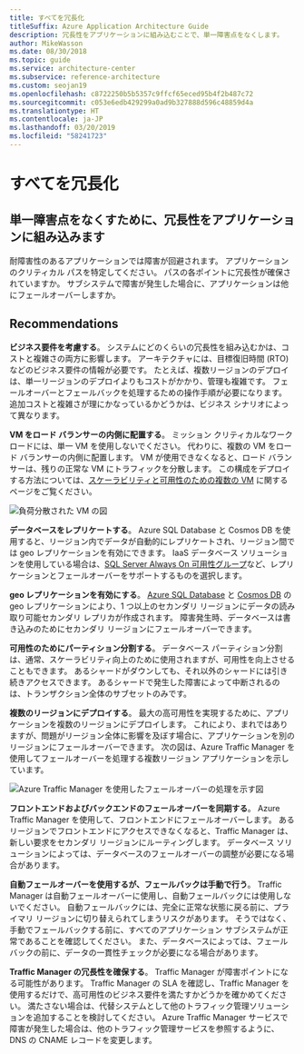 ```yaml
---
title: すべてを冗長化
titleSuffix: Azure Application Architecture Guide
description: 冗長性をアプリケーションに組み込むことで、単一障害点をなくします。
author: MikeWasson
ms.date: 08/30/2018
ms.topic: guide
ms.service: architecture-center
ms.subservice: reference-architecture
ms.custom: seojan19
ms.openlocfilehash: c8722250b5b5357c9ffcf65eced95b4f2b487c72
ms.sourcegitcommit: c053e6edb429299a0ad9b327888d596c48859d4a
ms.translationtype: HT
ms.contentlocale: ja-JP
ms.lasthandoff: 03/20/2019
ms.locfileid: "58241723"
---
```

# <a name="make-all-things-redundant"></a>すべてを冗長化

## <a name="build-redundancy-into-your-application-to-avoid-having-single-points-of-failure"></a>単一障害点をなくすために、冗長性をアプリケーションに組み込みます

耐障害性のあるアプリケーションでは障害が回避されます。 アプリケーションのクリティカル パスを特定してください。 パスの各ポイントに冗長性が確保されていますか。 サブシステムで障害が発生した場合に、アプリケーションは他にフェールオーバーしますか。

## <a name="recommendations"></a>Recommendations

**ビジネス要件を考慮する**。 システムにどのくらいの冗長性を組み込むかは、コストと複雑さの両方に影響します。 アーキテクチャには、目標復旧時間 (RTO) などのビジネス要件の情報が必要です。 たとえば、複数リージョンのデプロイは、単一リージョンのデプロイよりもコストがかかり、管理も複雑です。 フェールオーバーとフェールバックを処理するための操作手順が必要になります。 追加コストと複雑さが理にかなっているかどうかは、ビジネス シナリオによって異なります。

**VM をロード バランサーの内側に配置する**。 ミッション クリティカルなワークロードには、単一 VM を使用しないでください。 代わりに、複数の VM をロード バランサーの内側に配置します。 VM が使用できなくなると、ロード バランサーは、残りの正常な VM にトラフィックを分散します。 この構成をデプロイする方法については、[スケーラビリティと可用性のための複数の VM][multi-vm-blueprint] に関するページをご覧ください。

![負荷分散された VM の図](./images/load-balancing.svg)

**データベースをレプリケートする**。 Azure SQL Database と Cosmos DB を使用すると、リージョン内でデータが自動的にレプリケートされ、リージョン間では geo レプリケーションを有効にできます。 IaaS データベース ソリューションを使用している場合は、[SQL Server Always On 可用性グループ][sql-always-on]など、レプリケーションとフェールオーバーをサポートするものを選択します。

**geo レプリケーションを有効にする**。 [Azure SQL Database][sql-geo-replication] と [Cosmos DB][cosmosdb-geo-replication] の geo レプリケーションにより、1 つ以上のセカンダリ リージョンにデータの読み取り可能セカンダリ レプリカが作成されます。 障害発生時、データベースは書き込みのためにセカンダリ リージョンにフェールオーバーできます。

**可用性のためにパーティション分割する**。 データベース パーティション分割は、通常、スケーラビリティ向上のために使用されますが、可用性を向上させることもできます。 あるシャードがダウンしても、それ以外のシャードには引き続きアクセスできます。 あるシャードで発生した障害によって中断されるのは、トランザクション全体のサブセットのみです。

**複数のリージョンにデプロイする**。 最大の高可用性を実現するために、アプリケーションを複数のリージョンにデプロイします。 これにより、まれではありますが、問題がリージョン全体に影響を及ぼす場合に、アプリケーションを別のリージョンにフェールオーバーできます。 次の図は、Azure Traffic Manager を使用してフェールオーバーを処理する複数リージョン アプリケーションを示しています。

![Azure Traffic Manager を使用したフェールオーバーの処理を示す図](./images/failover.svg)

**フロントエンドおよびバックエンドのフェールオーバーを同期する**。 Azure Traffic Manager を使用して、フロントエンドにフェールオーバーします。 あるリージョンでフロントエンドにアクセスできなくなると、Traffic Manager は、新しい要求をセカンダリ リージョンにルーティングします。 データベース ソリューションによっては、データベースのフェールオーバーの調整が必要になる場合があります。

**自動フェールオーバーを使用するが、フェールバックは手動で行う**。 Traffic Manager は自動フェールオーバーに使用し、自動フェールバックには使用しないでください。 自動フェールバックには、完全に正常な状態に戻る前に、プライマリ リージョンに切り替えられてしまうリスクがあります。 そうではなく、手動でフェールバックする前に、すべてのアプリケーション サブシステムが正常であることを確認してください。 また、データベースによっては、フェールバックの前に、データの一貫性チェックが必要になる場合があります。

**Traffic Manager の冗長性を確保する**。 Traffic Manager が障害ポイントになる可能性があります。 Traffic Manager の SLA を確認し、Traffic Manager を使用するだけで、高可用性のビジネス要件を満たすかどうかを確かめてください。 満たさない場合は、代替システムとして他のトラフィック管理ソリューションを追加することを検討してください。 Azure Traffic Manager サービスで障害が発生した場合は、他のトラフィック管理サービスを参照するように、DNS の CNAME レコードを変更します。

<!-- links -->

[multi-vm-blueprint]: ../../reference-architectures/virtual-machines-windows/multi-vm.md

[cassandra]: https://cassandra.apache.org/
[cosmosdb-geo-replication]: /azure/cosmos-db/distribute-data-globally
[sql-always-on]: https://msdn.microsoft.com/library/hh510230.aspx
[sql-geo-replication]: /azure/sql-database/sql-database-geo-replication-overview
